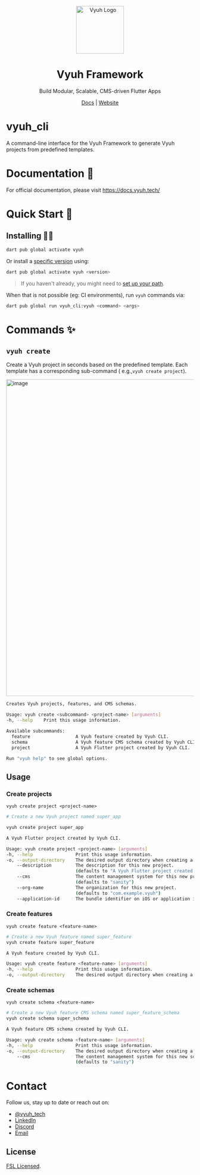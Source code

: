 <p align="center">
  <a href="https://vyuh.tech">
    <img src="https://github.com/vyuh-tech.png" alt="Vyuh Logo" height="128" />
  </a>
  <h1 align="center">Vyuh Framework</h1>
  <p align="center">Build Modular, Scalable, CMS-driven Flutter Apps</p>
  <p align="center">
    <a href="https://docs.vyuh.tech">Docs</a> |
    <a href="https://vyuh.tech">Website</a>
  </p>
</p>

# vyuh_cli

A command-line interface for the Vyuh Framework to generate Vyuh projects from predefined templates.

# Documentation 📝

For official documentation, please visit https://docs.vyuh.tech/

# Quick Start 🚀

## Installing 🧑‍💻

```sh
dart pub global activate vyuh
```

Or install a [specific version](https://pub.dev/packages/vyuh_cli/versions) using:

```sh
dart pub global activate vyuh <version>
```

> If you haven't already, you might need to [set up your path](https://dart.dev/tools/pub/cmd/pub-global#running-a-script-from-your-path).

When that is not possible (eg: CI environments), run `vyuh` commands via:

```sh
dart pub global run vyuh_cli:vyuh <command> <args>
```

# Commands ✨

## `vyuh create`

Create a Vyuh project in seconds based on the predefined template. Each template has a corresponding sub-command (
e.g.,`vyuh create project`).

<img width="851" alt="image" src="https://raw.githubusercontent.com/vyuh-tech/bricks/main/vyuh_cli/_images/vyuh_cli.png">

```sh
Creates Vyuh projects, features, and CMS schemas.

Usage: vyuh create <subcommand> <project-name> [arguments]
-h, --help    Print this usage information.

Available subcommands:
  feature                 A Vyuh feature created by Vyuh CLI.
  schema                  A Vyuh feature CMS schema created by Vyuh CLI.
  project                 A Vyuh Flutter project created by Vyuh CLI.

Run "vyuh help" to see global options.
```

## Usage

### Create projects

`vyuh create project <project-name>`

```sh
# Create a new Vyuh project named super_app

vyuh create project super_app

```

```sh
A Vyuh Flutter project created by Vyuh CLI.

Usage: vyuh create project <project-name> [arguments]
-h, --help                Print this usage information.
-o, --output-directory    The desired output directory when creating a new project.
    --description         The description for this new project.
                          (defaults to "A Vyuh Flutter project created by Vyuh CLI.")
    --cms                 The content management system for this new project.
                          (defaults to "sanity")
    --org-name            The organization for this new project.
                          (defaults to "com.example.vyuh")
    --application-id      The bundle identifier on iOS or application id on Android. (defaults to <org-name>.<project-name>)
```

### Create features

`vyuh create feature <feature-name>`

```sh
# Create a new Vyuh feature named super_feature
vyuh create feature super_feature
```

```sh
A Vyuh feature created by Vyuh CLI.

Usage: vyuh create feature <feature-name> [arguments]
-h, --help                Print this usage information.
-o, --output-directory    The desired output directory when creating a new feature.
```

### Create schemas

`vyuh create schema <feature-name>`

```sh
# Create a new Vyuh feature CMS schema named super_feature_schema
vyuh create schema super_schema
```

```sh
A Vyuh feature CMS schema created by Vyuh CLI.

Usage: vyuh create schema <feature-name> [arguments]
-h, --help                Print this usage information.
-o, --output-directory    The desired output directory when creating a new feature.
    --cms                 The content management system for this new schema.
                          (defaults to "sanity")
```

# Contact

Follow us, stay up to date or reach out on:

- [@vyuh_tech](https://x.com/vyuh_tech)
- [LinkedIn](https://www.linkedin.com/company/vyuh-tech)
- [Discord](https://discord.gg/b49sbjqszG)
- [Email](mailto:ask@vyuh.tech)

## License

[FSL Licensed](LICENSE).

[docs_link]: https://docs.vyuh.tech/
